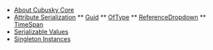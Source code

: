 * [About Cubusky Core](index.md)
* [Attribute Serialization](AttributeSerialization.md)
** [Guid](GuidAttribute.md)
** [OfType](OfTypeAttribute.md)
** [ReferenceDropdown](ReferenceDropdownAttribute.md)
** [TimeSpan](TimeSpanAttribute.md)
* [Serializable Values](SerializableValues.md)
* [Singleton Instances](Instance.md)